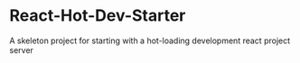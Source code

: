 # React-Hot-Dev-Starter
A skeleton project for starting with a hot-loading development react project server
